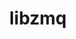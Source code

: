 ---
title: "libzmq"
layout: cache
categories: [package, develop-2023-10-08]
meta: {"versions": ["4.3.4"], "compilers": ["cce@=15.0.1", "gcc@=11.1.0", "gcc@=11.4.0", "gcc@=7.3.1", "gcc@=7.5.0", "gcc@=9.4.0", "oneapi@=2023.2.1"], "oss": ["amzn2", "rhel8", "ubuntu18.04", "ubuntu20.04"], "platforms": ["linux"], "targets": ["aarch64", "neoverse_n1", "ppc64le", "x86_64_v3", "zen4"], "stacks": ["aws-isc", "aws-isc-aarch64", "data-vis-sdk", "e4s", "e4s-arm", "e4s-cray-rhel", "e4s-oneapi", "e4s-power", "radiuss", "root"], "num_specs": 10, "num_specs_by_stack": {"root": 10, "aws-isc-aarch64": 2, "aws-isc": 1, "e4s-cray-rhel": 1, "radiuss": 1, "e4s-arm": 1, "e4s-power": 1, "data-vis-sdk": 1, "e4s": 1, "e4s-oneapi": 1}}
spec_details: [{"hash": "4osu7fdzzrsq57cc2ljyyirllgw57wi3", "compiler": "gcc@=7.3.1", "versions": ["4.3.4"], "os": "amzn2", "platform": "linux", "target": "aarch64", "variants": ["build_system=autotools", "~docs", "~drafts", "+libbsd", "+libsodium", "~libunwind", "patches=310b8aa,e15a8bf,edca864"], "stacks": ["root", "aws-isc-aarch64"], "size": "-", "tarball": "https://binaries.spack.io/releases/develop-2023-10-08/build_cache/linux-amzn2-aarch64/gcc-7.3.1/libzmq-4.3.4/linux-amzn2-aarch64-gcc-7.3.1-libzmq-4.3.4-4osu7fdzzrsq57cc2ljyyirllgw57wi3.spack"}, {"hash": "xjnyeobrpuriha7fdioowtc5rjpqqcxf", "compiler": "gcc@=7.3.1", "versions": ["4.3.4"], "os": "amzn2", "platform": "linux", "target": "neoverse_n1", "variants": ["build_system=autotools", "~docs", "~drafts", "+libbsd", "+libsodium", "~libunwind", "patches=310b8aa,e15a8bf,edca864"], "stacks": ["root", "aws-isc-aarch64"], "size": "-", "tarball": "https://binaries.spack.io/releases/develop-2023-10-08/build_cache/linux-amzn2-neoverse_n1/gcc-7.3.1/libzmq-4.3.4/linux-amzn2-neoverse_n1-gcc-7.3.1-libzmq-4.3.4-xjnyeobrpuriha7fdioowtc5rjpqqcxf.spack"}, {"hash": "nlgtef5o6hcsqclgkultjmha3r3rpbtd", "compiler": "gcc@=7.3.1", "versions": ["4.3.4"], "os": "amzn2", "platform": "linux", "target": "x86_64_v3", "variants": ["build_system=autotools", "~docs", "~drafts", "+libbsd", "+libsodium", "~libunwind", "patches=310b8aa,e15a8bf,edca864"], "stacks": ["aws-isc", "root"], "size": "-", "tarball": "https://binaries.spack.io/releases/develop-2023-10-08/build_cache/linux-amzn2-x86_64_v3/gcc-7.3.1/libzmq-4.3.4/linux-amzn2-x86_64_v3-gcc-7.3.1-libzmq-4.3.4-nlgtef5o6hcsqclgkultjmha3r3rpbtd.spack"}, {"hash": "kjrrrak4rttdkwhmdma246stpxerx2sr", "compiler": "cce@=15.0.1", "versions": ["4.3.4"], "os": "rhel8", "platform": "linux", "target": "zen4", "variants": ["build_system=autotools", "~docs", "~drafts", "+libbsd", "+libsodium", "~libunwind", "patches=310b8aa,e15a8bf,edca864"], "stacks": ["e4s-cray-rhel", "root"], "size": "-", "tarball": "https://binaries.spack.io/releases/develop-2023-10-08/build_cache/linux-rhel8-zen4/cce-15.0.1/libzmq-4.3.4/linux-rhel8-zen4-cce-15.0.1-libzmq-4.3.4-kjrrrak4rttdkwhmdma246stpxerx2sr.spack"}, {"hash": "p4u37liauxevefiryg73s3peoeznc6l2", "compiler": "gcc@=7.5.0", "versions": ["4.3.4"], "os": "ubuntu18.04", "platform": "linux", "target": "x86_64_v3", "variants": ["build_system=autotools", "~docs", "~drafts", "+libbsd", "+libsodium", "~libunwind", "patches=310b8aa,e15a8bf,edca864"], "stacks": ["root", "radiuss"], "size": "-", "tarball": "https://binaries.spack.io/releases/develop-2023-10-08/build_cache/linux-ubuntu18.04-x86_64_v3/gcc-7.5.0/libzmq-4.3.4/linux-ubuntu18.04-x86_64_v3-gcc-7.5.0-libzmq-4.3.4-p4u37liauxevefiryg73s3peoeznc6l2.spack"}, {"hash": "3cx4tdudnotxjhd4hadn5h5xxxkt3nza", "compiler": "gcc@=11.4.0", "versions": ["4.3.4"], "os": "ubuntu20.04", "platform": "linux", "target": "aarch64", "variants": ["build_system=autotools", "~docs", "~drafts", "+libbsd", "+libsodium", "~libunwind", "patches=310b8aa,e15a8bf,edca864"], "stacks": ["root", "e4s-arm"], "size": "-", "tarball": "https://binaries.spack.io/releases/develop-2023-10-08/build_cache/linux-ubuntu20.04-aarch64/gcc-11.4.0/libzmq-4.3.4/linux-ubuntu20.04-aarch64-gcc-11.4.0-libzmq-4.3.4-3cx4tdudnotxjhd4hadn5h5xxxkt3nza.spack"}, {"hash": "k2aepgdzso6tsx5zrdsm3jepgfsytgxq", "compiler": "gcc@=9.4.0", "versions": ["4.3.4"], "os": "ubuntu20.04", "platform": "linux", "target": "ppc64le", "variants": ["build_system=autotools", "~docs", "~drafts", "+libbsd", "+libsodium", "~libunwind", "patches=310b8aa,e15a8bf,edca864"], "stacks": ["root", "e4s-power"], "size": "-", "tarball": "https://binaries.spack.io/releases/develop-2023-10-08/build_cache/linux-ubuntu20.04-ppc64le/gcc-9.4.0/libzmq-4.3.4/linux-ubuntu20.04-ppc64le-gcc-9.4.0-libzmq-4.3.4-k2aepgdzso6tsx5zrdsm3jepgfsytgxq.spack"}, {"hash": "urlxhgimubzolz5scqo3llhkyxukwt3r", "compiler": "gcc@=11.1.0", "versions": ["4.3.4"], "os": "ubuntu20.04", "platform": "linux", "target": "x86_64_v3", "variants": ["build_system=autotools", "~docs", "~drafts", "+libbsd", "+libsodium", "~libunwind", "patches=310b8aa,e15a8bf,edca864"], "stacks": ["data-vis-sdk", "root"], "size": "-", "tarball": "https://binaries.spack.io/releases/develop-2023-10-08/build_cache/linux-ubuntu20.04-x86_64_v3/gcc-11.1.0/libzmq-4.3.4/linux-ubuntu20.04-x86_64_v3-gcc-11.1.0-libzmq-4.3.4-urlxhgimubzolz5scqo3llhkyxukwt3r.spack"}, {"hash": "kyjoifwtlqmy37bsxhow6ukbkpacljyo", "compiler": "gcc@=11.4.0", "versions": ["4.3.4"], "os": "ubuntu20.04", "platform": "linux", "target": "x86_64_v3", "variants": ["build_system=autotools", "~docs", "~drafts", "+libbsd", "+libsodium", "~libunwind", "patches=310b8aa,e15a8bf,edca864"], "stacks": ["root", "e4s"], "size": "-", "tarball": "https://binaries.spack.io/releases/develop-2023-10-08/build_cache/linux-ubuntu20.04-x86_64_v3/gcc-11.4.0/libzmq-4.3.4/linux-ubuntu20.04-x86_64_v3-gcc-11.4.0-libzmq-4.3.4-kyjoifwtlqmy37bsxhow6ukbkpacljyo.spack"}, {"hash": "xsuykxaekutptbixieewcpolpuuucvdf", "compiler": "oneapi@=2023.2.1", "versions": ["4.3.4"], "os": "ubuntu20.04", "platform": "linux", "target": "x86_64_v3", "variants": ["build_system=autotools", "~docs", "~drafts", "+libbsd", "+libsodium", "~libunwind", "patches=310b8aa,e15a8bf,edca864"], "stacks": ["e4s-oneapi", "root"], "size": "-", "tarball": "https://binaries.spack.io/releases/develop-2023-10-08/build_cache/linux-ubuntu20.04-x86_64_v3/oneapi-2023.2.1/libzmq-4.3.4/linux-ubuntu20.04-x86_64_v3-oneapi-2023.2.1-libzmq-4.3.4-xsuykxaekutptbixieewcpolpuuucvdf.spack"}]
---